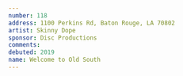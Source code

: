 ```yaml
---
number: 118
address: 1100 Perkins Rd, Baton Rouge, LA 70802
artist: Skinny Dope
sponsor: Disc Productions
comments: 
debuted: 2019
name: Welcome to Old South
---
```

